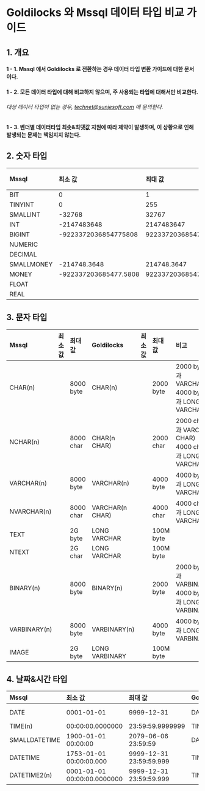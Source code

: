 # Goldilocks 와 Mssql 데이터 타입 비교 가이드

## 1. 개요

#### 1 - 1. Mssql 에서 Goldilocks 로 전환하는 경우 데이터 타입 변환 가이드에 대한 문서이다.

#### 1 - 2. 모든 데이터 타입에 대해 비교하지 않으며, 주 사용되는 타입에 대해서만 비교한다.

###### 대상 데이터 타입이 없는 경우, technet@sunjesoft.com 에 문의한다.

#### 1 - 3. 벤더별 데이터타입 최솟&최댓값 지원에 따라 제약이 발생하며, 이 상황으로 인해 발생되는 문제는 책임지지 않는다.


## 2. 숫자 타입

| Mssql | 최소 값 | 최대 값 | Goldilocks | 최솟값 | 최댓값 | 비고 |
|:--     |:--      |:--      |:--         |:--      |:--      |:-- |
| BIT | 0 | 1 | NUMBER(1, 0) | -9 | 9 | |
| TINYINT | 0 | 255 | NUMBER(3, 0) | -999 | 999 | |
| SMALLINT | -32768 | 32767 | NUMBER(5, 0) | -99999 | 99999 | |
| INT | -2147483648 | 2147483647 | NUMBER(10, 0) | -9999999999 | 9999999999 | |
| BIGINT | -9223372036854775808 | 9223372036854775807 | NUMBER(19, 0) | -9999999999999999999 | 9999999999999999999 | |
| NUMERIC | | | NUMERIC | | |
| DECIMAL | | | DECIMAL | | |
| SMALLMONEY | -214748.3648 | 214748.3647 | NUMBER(10, 4) | -999999.9999 | 999999.9999 | |
| MONEY | -922337203685477.5808 | 922337203685477.5807 | NUMBER(19, 4) | -99999999999999.9999 | 999999999999999.9999 | |
| FLOAT | | | NATIVE_DOUBLE | | |
| REAL | | | NATIVE_REAL | | |


## 3. 문자 타입

| Mssql | 최소 값 | 최대 값 | Goldilocks | 최소 값 | 최대 값 | 비고 |
|:--     |:--      |:--      |:--         |:--      |:--      |:--   |
| CHAR(n) | | 8000 byte | CHAR(n) | | 2000 byte | 2000 byte 초과 VARCHAR(n)<br/>4000 byte 초과 LONG VARCHAR |
| NCHAR(n) | | 8000 char | CHAR(n CHAR) | | 2000 char | 2000 char 초과 VARCHAR(n CHAR)<br/>4000 char 초과 LONG VARCHAR |
| VARCHAR(n) | | 8000 byte | VARCHAR(n) | | 4000 byte | 4000 byte 초과 LONG VARCHAR |
| NVARCHAR(n) | | 8000 char | VARCHAR(n CHAR) | | 4000 char | 4000 char 초과 LONG VARCHAR |
| TEXT | | 2G byte | LONG VARCHAR | | 100M byte | |
| NTEXT | | 2G char | LONG VARCHAR | | 100M byte | |
| BINARY(n) | | 8000 byte | BINARY(n) | | 2000 byte | 2000 byte 초과 VARBINARY(n)<br/> 4000 byte 초과 LONG VARBINARY |
| VARBINARY(n) | | 8000 byte | VARBINARY(n) | | 4000 byte | 4000 byte 초과 LONG VARBINARY |
| IMAGE | | 2G byte | LONG VARBINARY | | 100M byte | |


## 4. 날짜&시간 타입

| Mssql | 최소 값 | 최대 값 | Goldilocks | 최소 값 | 최대 값 | 비고 |
|:--    |:--      |:--      |:--         |:--      |:--      |:--   |
| DATE | 0001-01-01 | 9999-12-31 | DATE | 4714-11-24 BC | 9999-12-31 AD | YYYY-MM-DD HH24:MI:SS |
| TIME(n) | 00:00:00.0000000 | 23:59:59.9999999 | TIME | 00:00:00.000000 | 23:59:59.999999 | HH24:MI:SS.FF6 |
| SMALLDATETIME | 1900-01-01 00:00:00 | 2079-06-06 23:59:59 | DATE | 4714-11-24 00:00:00 BC | 9999-12-31  23:59:59 AD | YYYY-MM-DD HH24:MI:SS |
| DATETIME | 1753-01-01 00:00:00.000 | 9999-12-31 23:59:59.999 | TIMESTAMP | 4714-11-24 BC | 9999-12-31 AD | YYYY-MM-DD HH24:MI:SS.FF6 |
| DATETIME2(n) | 0001-01-01 00:00:00.0000000 | 9999-12-31 23:59:59.999 | TIMESTAMP | 4714-11-24 BC | 9999-12-31 AD | YYYY-MM-DD HH24:MI:SS.FF6 |
